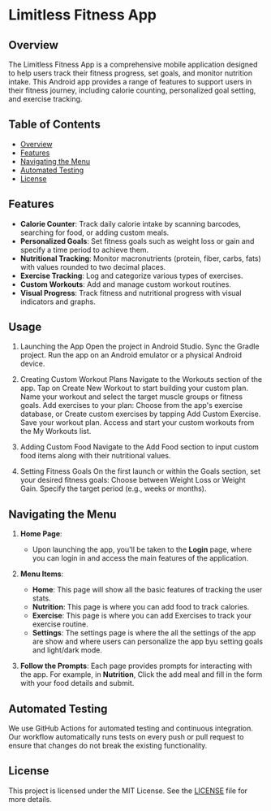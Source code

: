 # Limitless Fitness App

## Overview

The Limitless Fitness App is a comprehensive mobile application designed to help users track their fitness progress, set goals, and monitor nutrition intake. This Android app provides a range of features to support users in their fitness journey, including calorie counting, personalized goal setting, and exercise tracking.

## Table of Contents

- [Overview](#overview)
- [Features](#features)
- [Navigating the Menu](#navigating-the-menu)
- [Automated Testing](#automated-testing)
- [License](#license)



## Features

- **Calorie Counter**: Track daily calorie intake by scanning barcodes, searching for food, or adding custom meals.
- **Personalized Goals**: Set fitness goals such as weight loss or gain and specify a time period to achieve them.
- **Nutritional Tracking**: Monitor macronutrients (protein, fiber, carbs, fats) with values rounded to two decimal places.
- **Exercise Tracking**: Log and categorize various types of exercises.
- **Custom Workouts**: Add and manage custom workout routines.
- **Visual Progress**: Track fitness and nutritional progress with visual indicators and graphs.

## Usage
1. Launching the App
Open the project in Android Studio.
Sync the Gradle project.
Run the app on an Android emulator or a physical Android device.

2. Creating Custom Workout Plans
Navigate to the Workouts section of the app.
Tap on Create New Workout to start building your custom plan.
Name your workout and select the target muscle groups or fitness goals.
Add exercises to your plan:
Choose from the app's exercise database, or
Create custom exercises by tapping Add Custom Exercise.
Save your workout plan.
Access and start your custom workouts from the My Workouts list.

3. Adding Custom Food
Navigate to the Add Food section to input custom food items along with their nutritional values.

4. Setting Fitness Goals
On the first launch or within the Goals section, set your desired fitness goals:
Choose between Weight Loss or Weight Gain.
Specify the target period (e.g., weeks or months).


## Navigating the Menu

1. **Home Page**: 
    - Upon launching the app, you'll be taken to the **Login** page, where you can login in and access the main features of the application.
    
2. **Menu Items**:
    - **Home**: This page will show all the basic features of tracking the user stats.
    - **Nutrition**: This page is where you can add food to track calories.
    - **Exercise**: This page is where you can add Exercises to track your exercise routine.
    - **Settings**: The settings page is where the all the settings of the app are show and where users can personalize the app byu setting goals and light/dark mode.

3. **Follow the Prompts**: Each page provides prompts for interacting with the app. For example, in **Nutrition**, Click the add meal and fill in the form with your food details and submit.


## Automated Testing
We use GitHub Actions for automated testing and continuous integration. Our workflow automatically runs tests on every push or pull request to ensure that changes do not break the existing functionality.

## License

This project is licensed under the MIT License. See the [LICENSE](LICENSE) file for more details.

